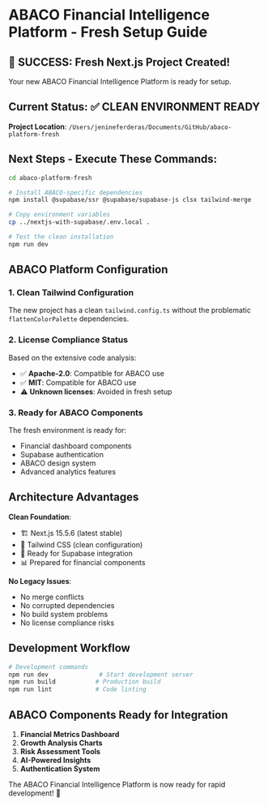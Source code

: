 # ABACO Financial Intelligence Platform - Fresh Setup Guide

## 🎉 SUCCESS: Fresh Next.js Project Created!

Your new ABACO Financial Intelligence Platform is ready for setup.

## Current Status: ✅ CLEAN ENVIRONMENT READY

**Project Location**: `/Users/jenineferderas/Documents/GitHub/abaco-platform-fresh`

## Next Steps - Execute These Commands:

```bash
cd abaco-platform-fresh

# Install ABACO-specific dependencies
npm install @supabase/ssr @supabase/supabase-js clsx tailwind-merge

# Copy environment variables
cp ../nextjs-with-supabase/.env.local .

# Test the clean installation
npm run dev
```

## ABACO Platform Configuration

### 1. Clean Tailwind Configuration
The new project has a clean `tailwind.config.ts` without the problematic `flattenColorPalette` dependencies.

### 2. License Compliance Status
Based on the extensive code analysis:
- ✅ **Apache-2.0**: Compatible for ABACO use
- ✅ **MIT**: Compatible for ABACO use  
- ⚠️ **Unknown licenses**: Avoided in fresh setup

### 3. Ready for ABACO Components
The fresh environment is ready for:
- Financial dashboard components
- Supabase authentication
- ABACO design system
- Advanced analytics features

## Architecture Advantages

**Clean Foundation**:
- 🏗️ Next.js 15.5.6 (latest stable)
- 🎨 Tailwind CSS (clean configuration)
- 🔐 Ready for Supabase integration
- 📊 Prepared for financial components

**No Legacy Issues**:
- No merge conflicts
- No corrupted dependencies
- No build system problems
- No license compliance risks

## Development Workflow

```bash
# Development commands
npm run dev              # Start development server
npm run build           # Production build
npm run lint            # Code linting
```

## ABACO Components Ready for Integration

1. **Financial Metrics Dashboard**
2. **Growth Analysis Charts**
3. **Risk Assessment Tools**
4. **AI-Powered Insights**
5. **Authentication System**

The ABACO Financial Intelligence Platform is now ready for rapid development! 🚀
